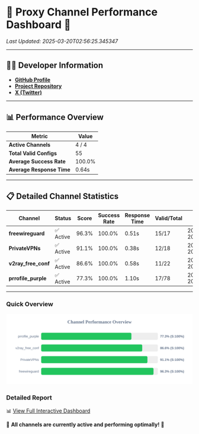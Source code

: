 # 🌟 Proxy Channel Performance Dashboard 🌟

_Last Updated: 2025-03-20T02:56:25.345347_

---

## 👩‍💻 Developer Information

- **[GitHub Profile](https://github.com/4n0nymou3)**  
- **[Project Repository](https://github.com/4n0nymou3/multi-proxy-config-fetcher)**  
- **[X (Twitter)](https://x.com/4n0nymou3)**  

---

## 📊 Performance Overview

| Metric                | Value       |
|-----------------------|-------------|
| **Active Channels**   | 4 / 4       |
| **Total Valid Configs** | 55          |
| **Average Success Rate** | 100.0%      |
| **Average Response Time** | 0.64s       |

---

## 📋 Detailed Channel Statistics

| Channel          | Status     | Score  | Success Rate | Response Time | Valid/Total | Last Success               |
|------------------|------------|--------|--------------|---------------|-------------|----------------------------|
| **freewireguard**  | ✅ Active  | 96.3%  | 100.0% | 0.51s         | 15/17       | 2025-03-20T02:56:25.343565 |
| **PrivateVPNs**  | ✅ Active  | 91.1%  | 100.0% | 0.38s         | 12/18       | 2025-03-20T02:56:24.806301 |
| **v2ray_free_conf**  | ✅ Active  | 86.6%  | 100.0% | 0.58s         | 11/22       | 2025-03-20T02:56:24.389624 |
| **prrofile_purple**  | ✅ Active  | 77.3%  | 100.0% | 1.10s         | 17/78       | 2025-03-20T02:56:23.749353 |

---

### Quick Overview
<div align="center">
  <a href="https://raw.githubusercontent.com/nullluser/NullRepo/refs/heads/main/assets/channel_stats_chart.svg">
    <img src="https://raw.githubusercontent.com/nullluser/NullRepo/refs/heads/main/assets/channel_stats_chart.svg" alt="Source Performance Statistics" width="800">
  </a>
</div>

### Detailed Report
📊 [View Full Interactive Dashboard](https://htmlpreview.github.io/?https://github.com/nullluser/NullRepo/blob/main/assets/performance_report.html)

🎉 **All channels are currently active and performing optimally!** 🎉

